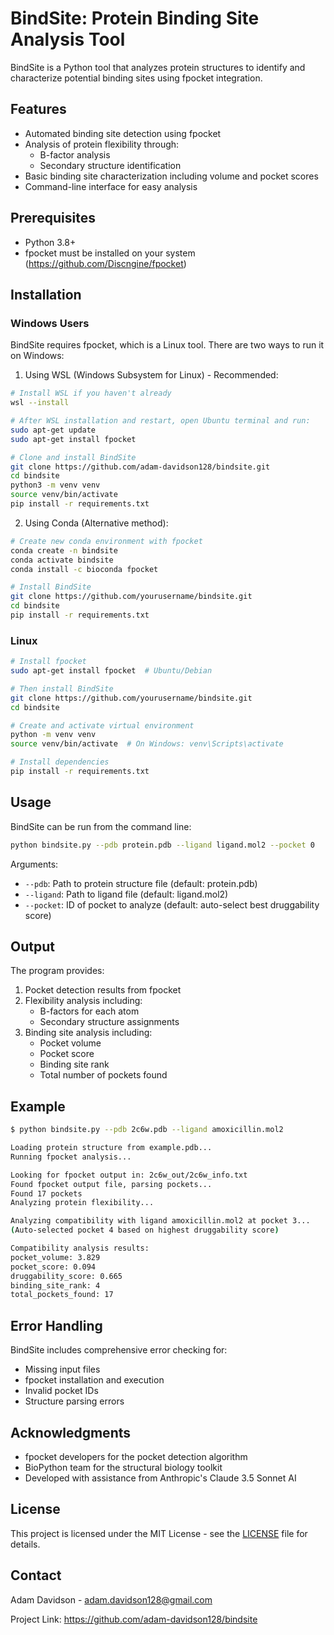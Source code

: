 # BindSite: Protein Binding Site Analysis Tool

BindSite is a Python tool that analyzes protein structures to identify and characterize potential binding sites using fpocket integration.

## Features

- Automated binding site detection using fpocket
- Analysis of protein flexibility through:
  - B-factor analysis
  - Secondary structure identification
- Basic binding site characterization including volume and pocket scores
- Command-line interface for easy analysis

## Prerequisites

- Python 3.8+
- fpocket must be installed on your system (https://github.com/Discngine/fpocket)

## Installation

### Windows Users
BindSite requires fpocket, which is a Linux tool. There are two ways to run it on Windows:

1. Using WSL (Windows Subsystem for Linux) - Recommended:
```bash
# Install WSL if you haven't already
wsl --install

# After WSL installation and restart, open Ubuntu terminal and run:
sudo apt-get update
sudo apt-get install fpocket

# Clone and install BindSite
git clone https://github.com/adam-davidson128/bindsite.git
cd bindsite
python3 -m venv venv
source venv/bin/activate
pip install -r requirements.txt
```

2. Using Conda (Alternative method):
```bash
# Create new conda environment with fpocket
conda create -n bindsite
conda activate bindsite
conda install -c bioconda fpocket

# Install BindSite
git clone https://github.com/yourusername/bindsite.git
cd bindsite
pip install -r requirements.txt
```

### Linux
```bash
# Install fpocket
sudo apt-get install fpocket  # Ubuntu/Debian

# Then install BindSite
git clone https://github.com/yourusername/bindsite.git
cd bindsite

# Create and activate virtual environment
python -m venv venv
source venv/bin/activate  # On Windows: venv\Scripts\activate

# Install dependencies
pip install -r requirements.txt
```

## Usage

BindSite can be run from the command line:

```bash
python bindsite.py --pdb protein.pdb --ligand ligand.mol2 --pocket 0
```

Arguments:
- `--pdb`: Path to protein structure file (default: protein.pdb)
- `--ligand`: Path to ligand file (default: ligand.mol2)
- `--pocket`: ID of pocket to analyze (default: auto-select best druggability score)

## Output

The program provides:
1. Pocket detection results from fpocket
2. Flexibility analysis including:
   - B-factors for each atom
   - Secondary structure assignments
3. Binding site analysis including:
   - Pocket volume
   - Pocket score
   - Binding site rank
   - Total number of pockets found

## Example

```bash
$ python bindsite.py --pdb 2c6w.pdb --ligand amoxicillin.mol2

Loading protein structure from example.pdb...
Running fpocket analysis...

Looking for fpocket output in: 2c6w_out/2c6w_info.txt
Found fpocket output file, parsing pockets...
Found 17 pockets
Analyzing protein flexibility...

Analyzing compatibility with ligand amoxicillin.mol2 at pocket 3...
(Auto-selected pocket 4 based on highest druggability score)

Compatibility analysis results:
pocket_volume: 3.829
pocket_score: 0.094
druggability_score: 0.665
binding_site_rank: 4
total_pockets_found: 17
```

## Error Handling

BindSite includes comprehensive error checking for:
- Missing input files
- fpocket installation and execution
- Invalid pocket IDs
- Structure parsing errors

## Acknowledgments

- fpocket developers for the pocket detection algorithm
- BioPython team for the structural biology toolkit
- Developed with assistance from Anthropic's Claude 3.5 Sonnet AI

## License

This project is licensed under the MIT License - see the [LICENSE](LICENSE) file for details.

## Contact

Adam Davidson - adam.davidson128@gmail.com

Project Link: https://github.com/adam-davidson128/bindsite